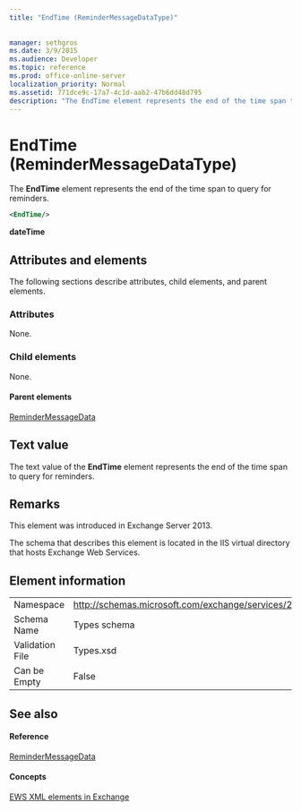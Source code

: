 ```yaml
---
title: "EndTime (ReminderMessageDataType)"
 
 
manager: sethgros
ms.date: 3/9/2015
ms.audience: Developer
ms.topic: reference
ms.prod: office-online-server
localization_priority: Normal
ms.assetid: 771dce9c-17a7-4c1d-aab2-47b6dd48d795
description: "The EndTime element represents the end of the time span to query for reminders."
---
```


# EndTime (ReminderMessageDataType)

The **EndTime** element represents the end of the time span to query for reminders. 
  
```XML
<EndTime/>
```

 **dateTime**
## Attributes and elements

The following sections describe attributes, child elements, and parent elements.
  
### Attributes

None.
  
### Child elements

None.
  
#### Parent elements

[ReminderMessageData](remindermessagedata.md)
  
## Text value

The text value of the **EndTime** element represents the end of the time span to query for reminders. 
  
## Remarks

This element was introduced in Exchange Server 2013.
  
The schema that describes this element is located in the IIS virtual directory that hosts Exchange Web Services.
  
## Element information

|||
|:-----|:-----|
|Namespace  <br/> |http://schemas.microsoft.com/exchange/services/2006/types  <br/> |
|Schema Name  <br/> |Types schema  <br/> |
|Validation File  <br/> |Types.xsd  <br/> |
|Can be Empty  <br/> |False  <br/> |
   
## See also

#### Reference

[ReminderMessageData](remindermessagedata.md)
#### Concepts

[EWS XML elements in Exchange](ews-xml-elements-in-exchange.md)

